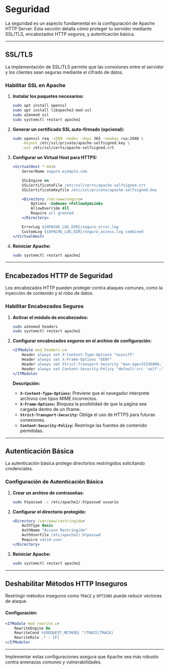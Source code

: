 # Seguridad

La seguridad es un aspecto fundamental en la configuración de Apache HTTP Server. Esta sección detalla cómo proteger tu servidor mediante SSL/TLS, encabezados HTTP seguros, y autenticación básica.

---

## SSL/TLS

La implementación de SSL/TLS permite que las conexiones entre el servidor y los clientes sean seguras mediante el cifrado de datos.

### Habilitar SSL en Apache

1. **Instalar los paquetes necesarios:**
   ```bash
   sudo apt install openssl
   sudo apt install libapache2-mod-ssl
   sudo a2enmod ssl
   sudo systemctl restart apache2
   ```

2. **Generar un certificado SSL auto-firmado (opcional):**
   ```bash
   sudo openssl req -x509 -nodes -days 365 -newkey rsa:2048 \
       -keyout /etc/ssl/private/apache-selfsigned.key \
       -out /etc/ssl/certs/apache-selfsigned.crt
   ```

3. **Configurar un Virtual Host para HTTPS:**
   ```apache
   <VirtualHost *:443>
       ServerName seguro.ejemplo.com

       SSLEngine on
       SSLCertificateFile /etc/ssl/certs/apache-selfsigned.crt
       SSLCertificateKeyFile /etc/ssl/private/apache-selfsigned.key

       <Directory /var/www/seguro>
           Options -Indexes +FollowSymLinks
           AllowOverride All
           Require all granted
       </Directory>

       ErrorLog ${APACHE_LOG_DIR}/seguro_error.log
       CustomLog ${APACHE_LOG_DIR}/seguro_access.log combined
   </VirtualHost>
   ```

4. **Reiniciar Apache:**
   ```bash
   sudo systemctl restart apache2
   ```

---

## Encabezados HTTP de Seguridad

Los encabezados HTTP pueden proteger contra ataques comunes, como la inyección de contenido y el robo de datos.

### Habilitar Encabezados Seguros

1. **Activar el módulo de encabezados:**
   ```bash
   sudo a2enmod headers
   sudo systemctl restart apache2
   ```

2. **Configurar encabezados seguros en el archivo de configuración:**
   ```apache
   <IfModule mod_headers.c>
       Header always set X-Content-Type-Options "nosniff"
       Header always set X-Frame-Options "DENY"
       Header always set Strict-Transport-Security "max-age=31536000; includeSubDomains"
       Header always set Content-Security-Policy "default-src 'self';"
   </IfModule>
   ```

   **Descripción:**
   - **`X-Content-Type-Options`:** Previene que el navegador interprete archivos con tipos MIME incorrectos.
   - **`X-Frame-Options`:** Bloquea la posibilidad de que la página sea cargada dentro de un iframe.
   - **`Strict-Transport-Security`:** Obliga el uso de HTTPS para futuras conexiones.
   - **`Content-Security-Policy`:** Restringe las fuentes de contenido permitidas.

---

## Autenticación Básica

La autenticación básica protege directorios restringidos solicitando credenciales.

### Configuración de Autenticación Básica

1. **Crear un archivo de contraseñas:**
   ```bash
   sudo htpasswd -c /etc/apache2/.htpasswd usuario
   ```

2. **Configurar el directorio protegido:**
   ```apache
   <Directory /var/www/restringido>
       AuthType Basic
       AuthName "Acceso Restringido"
       AuthUserFile /etc/apache2/.htpasswd
       Require valid-user
   </Directory>
   ```

3. **Reiniciar Apache:**
   ```bash
   sudo systemctl restart apache2
   ```

---

## Deshabilitar Métodos HTTP Inseguros

Restringir métodos inseguros como `TRACE` y `OPTIONS` puede reducir vectores de ataque.

#### Configuración:
```apache
<IfModule mod_rewrite.c>
    RewriteEngine On
    RewriteCond %{REQUEST_METHOD} ^(TRACE|TRACK)
    RewriteRule .* - [F]
</IfModule>
```

---

Implementar estas configuraciones asegura que Apache sea más robusto contra amenazas comunes y vulnerabilidades.


